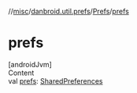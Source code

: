 //[misc](../../../index.md)/[danbroid.util.prefs](../index.md)/[Prefs](index.md)/[prefs](prefs.md)



# prefs  
[androidJvm]  
Content  
val [prefs](prefs.md): [SharedPreferences](https://developer.android.com/reference/kotlin/android/content/SharedPreferences.html)  



